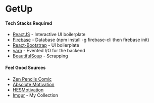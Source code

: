 # GetUp

#### Tech Stacks Required

* [ReactJS](https://facebook.github.io/react/) - Interactive UI boilerplate
* [Firebase](https://firebase.google.com/) - Database (npm install -g firebase-cli then firebase init)
* [React-Bootstrap](https://react-bootstrap.github.io/) - UI boilerplate
* [yarn](https://yarnpkg.com/lang/en/) - Evented I/O for the backend
* [BeautifulSoup](https://www.crummy.com/software/BeautifulSoup/) - Scrapping

#### Feel Good Sources

* [Zen Pencils Comic](https://zenpencils.com/)
* [Absolute Motivation](https://www.youtube.com/channel/UCpmZQGTZXn9xd4nN59pbIWQ)
* [HESMotivation](https://www.youtube.com/channel/UC3gWv-0A3qEeFBJESlsJa0g)
* [Imgur](https://imgur.com/user/loserTrying/favorites/folder/1228477/feel-good) - My Collection
